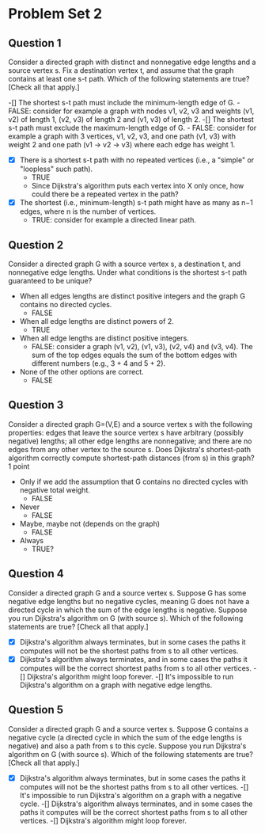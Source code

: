 # Problem Set 2

## Question 1

Consider a directed graph with distinct and nonnegative edge lengths and a source vertex s. Fix a destination vertex t, and assume that the graph contains at least one s-t path.  Which of the following statements are true?  [Check all that apply.]

-[] The shortest s-t path must include the minimum-length edge of G.
	- FALSE: consider for example a graph with nodes v1, v2, v3 and weights (v1, v2) of length 1, (v2, v3) of length 2 and (v1, v3) of length 2.
-[] The shortest s-t path must exclude the maximum-length edge of G.
	- FALSE: consider for example a graph with 3 vertices, v1, v2, v3, and one path (v1, v3) with weight 2 and one path (v1 -> v2 -> v3) where each edge has weight 1.
-[X] There is a shortest s-t path with no repeated vertices (i.e., a "simple" or "loopless" such path).
	- TRUE
	- Since Dijkstra's algorithm puts each vertex into X only once, how could there be a repeated vertex in the path?
-[X] The shortest (i.e., minimum-length) s-t path might have as many as n−1 edges, where n is the number of vertices.
	- TRUE: consider for example a directed linear path.

## Question 2

Consider a directed graph G with a source vertex s, a destination t, and nonnegative edge lengths. Under what conditions is the shortest s-t path guaranteed to be unique? 

- When all edges lengths are distinct positive integers and the graph G contains no directed cycles.
  - FALSE
- When all edge lengths are distinct powers of 2.
  - TRUE
- When all edge lengths are distinct positive integers.
  - FALSE: consider a graph (v1, v2), (v1, v3), (v2, v4) and (v3, v4). The sum of the top edges equals the sum of the bottom edges with different numbers (e.g., 3 + 4 and 5 + 2).
- None of the other options are correct.
  - FALSE

## Question 3

Consider a directed graph G=(V,E) and a source vertex s with the following properties: edges that leave the source vertex s have arbitrary (possibly negative) lengths; all other edge lengths are nonnegative; and there are no edges from any other vertex to the source s. Does Dijkstra's shortest-path algorithm correctly compute shortest-path distances (from s) in this graph?
1 point

- Only if we add the assumption that G contains no directed cycles with negative total weight.
  - FALSE
- Never
  - FALSE
- Maybe, maybe not (depends on the graph)
  - FALSE
- Always
  - TRUE?

## Question 4

Consider a directed graph G and a source vertex s. Suppose G has some negative edge lengths but no negative cycles, meaning G does not have a directed cycle in which the sum of the edge lengths is negative. Suppose you run Dijkstra's algorithm on G (with source s).  Which of the following statements are true? [Check all that apply.]

-[X] Dijkstra's algorithm always terminates, but in some cases the paths it computes will not be the shortest paths from s to all other vertices.
-[X] Dijkstra's algorithm always terminates, and in some cases the paths it computes will be the correct shortest paths from s to all other vertices.
-[] Dijkstra's algorithm might loop forever.
-[] It's impossible to run Dijkstra's algorithm on a graph with negative edge lengths.

## Question 5

Consider a directed graph G and a source vertex s. Suppose G contains a negative cycle (a directed cycle in which the sum of the edge lengths is negative) and also a path from s to this cycle. Suppose you run Dijkstra's algorithm on G (with source s). Which of the following statements are true? [Check all that apply.]

-[X] Dijkstra's algorithm always terminates, but in some cases the paths it computes will not be the shortest paths from s to all other vertices.
-[] It's impossible to run Dijkstra's algorithm on a graph with a negative cycle.
-[] Dijkstra's algorithm always terminates, and in some cases the paths it computes will be the correct shortest paths from s to all other vertices.
-[] Dijkstra's algorithm might loop forever.
